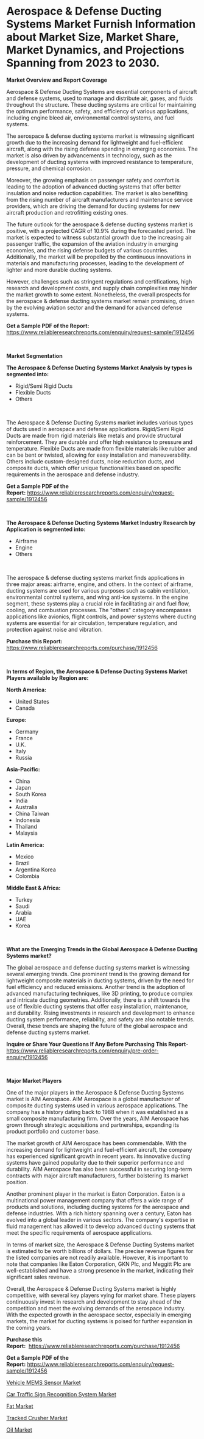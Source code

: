 <p><h1>Aerospace & Defense Ducting Systems Market Furnish Information about Market Size, Market Share, Market Dynamics, and Projections Spanning from 2023 to 2030.</h1></p><p><strong>Market Overview and Report Coverage</strong></p>
<p><p>Aerospace & Defense Ducting Systems are essential components of aircraft and defense systems, used to manage and distribute air, gases, and fluids throughout the structure. These ducting systems are critical for maintaining the optimum performance, safety, and efficiency of various applications, including engine bleed air, environmental control systems, and fuel systems.</p><p>The aerospace & defense ducting systems market is witnessing significant growth due to the increasing demand for lightweight and fuel-efficient aircraft, along with the rising defense spending in emerging economies. The market is also driven by advancements in technology, such as the development of ducting systems with improved resistance to temperature, pressure, and chemical corrosion.</p><p>Moreover, the growing emphasis on passenger safety and comfort is leading to the adoption of advanced ducting systems that offer better insulation and noise reduction capabilities. The market is also benefiting from the rising number of aircraft manufacturers and maintenance service providers, which are driving the demand for ducting systems for new aircraft production and retrofitting existing ones.</p><p>The future outlook for the aerospace & defense ducting systems market is positive, with a projected CAGR of 10.9% during the forecasted period. The market is expected to witness substantial growth due to the increasing air passenger traffic, the expansion of the aviation industry in emerging economies, and the rising defense budgets of various countries. Additionally, the market will be propelled by the continuous innovations in materials and manufacturing processes, leading to the development of lighter and more durable ducting systems.</p><p>However, challenges such as stringent regulations and certifications, high research and development costs, and supply chain complexities may hinder the market growth to some extent. Nonetheless, the overall prospects for the aerospace & defense ducting systems market remain promising, driven by the evolving aviation sector and the demand for advanced defense systems.</p></p>
<p><strong>Get a Sample PDF of the Report:</strong> <a href="https://www.reliableresearchreports.com/enquiry/request-sample/1912456">https://www.reliableresearchreports.com/enquiry/request-sample/1912456</a></p>
<p>&nbsp;</p>
<p><strong>Market Segmentation</strong></p>
<p><strong>The Aerospace & Defense Ducting Systems Market Analysis by types is segmented into:</strong></p>
<p><ul><li>Rigid/Semi Rigid Ducts</li><li>Flexible Ducts</li><li>Others</li></ul></p>
<p>&nbsp;</p>
<p><p>The Aerospace & Defense Ducting Systems market includes various types of ducts used in aerospace and defense applications. Rigid/Semi Rigid Ducts are made from rigid materials like metals and provide structural reinforcement. They are durable and offer high resistance to pressure and temperature. Flexible Ducts are made from flexible materials like rubber and can be bent or twisted, allowing for easy installation and maneuverability. Others include custom-designed ducts, noise reduction ducts, and composite ducts, which offer unique functionalities based on specific requirements in the aerospace and defense industry.</p></p>
<p><strong>Get a Sample PDF of the Report:</strong>&nbsp;<a href="https://www.reliableresearchreports.com/enquiry/request-sample/1912456">https://www.reliableresearchreports.com/enquiry/request-sample/1912456</a></p>
<p>&nbsp;</p>
<p><strong>The Aerospace & Defense Ducting Systems Market Industry Research by Application is segmented into:</strong></p>
<p><ul><li>Airframe</li><li>Engine</li><li>Others</li></ul></p>
<p>&nbsp;</p>
<p><p>The aerospace & defense ducting systems market finds applications in three major areas: airframe, engine, and others. In the context of airframe, ducting systems are used for various purposes such as cabin ventilation, environmental control systems, and wing anti-ice systems. In the engine segment, these systems play a crucial role in facilitating air and fuel flow, cooling, and combustion processes. The "others" category encompasses applications like avionics, flight controls, and power systems where ducting systems are essential for air circulation, temperature regulation, and protection against noise and vibration.</p></p>
<p><strong>Purchase this Report:</strong>&nbsp; <a href="https://www.reliableresearchreports.com/purchase/1912456">https://www.reliableresearchreports.com/purchase/1912456</a></p>
<p>&nbsp;</p>
<p><strong>In terms of Region, the Aerospace & Defense Ducting Systems Market Players available by Region are:</strong></p>
<p>
    <p> <strong> North America: </strong>
        <ul>
            <li>United States</li>
            <li>Canada</li>
        </ul>
        </p> 
    <p> <strong> Europe: </strong>
        <ul>
            <li>Germany</li>
            <li>France</li>
            <li>U.K.</li>
            <li>Italy</li>
            <li>Russia</li>
        </ul>
        </p> 
    <p> <strong> Asia-Pacific: </strong>
        <ul>
            <li>China</li>
            <li>Japan</li>
            <li>South Korea</li>
            <li>India</li>
            <li>Australia</li>
            <li>China Taiwan</li>
            <li>Indonesia</li>
            <li>Thailand</li>
            <li>Malaysia</li>
        </ul>
        </p> 
    <p> <strong> Latin America: </strong>
        <ul>
            <li>Mexico</li>
            <li>Brazil</li>
            <li>Argentina Korea</li>
            <li>Colombia</li>
        </ul>
        </p> 
    <p> <strong> Middle East & Africa: </strong>
        <ul>
            <li>Turkey</li>
            <li>Saudi</li>
            <li>Arabia</li>
            <li>UAE</li>
            <li>Korea</li>
        </ul>
    </p>
    </p>
<p>&nbsp;</p>
<p><strong>What are the Emerging Trends in the Global Aerospace & Defense Ducting Systems market?</strong></p>
<p><p>The global aerospace and defense ducting systems market is witnessing several emerging trends. One prominent trend is the growing demand for lightweight composite materials in ducting systems, driven by the need for fuel efficiency and reduced emissions. Another trend is the adoption of advanced manufacturing techniques, like 3D printing, to produce complex and intricate ducting geometries. Additionally, there is a shift towards the use of flexible ducting systems that offer easy installation, maintenance, and durability. Rising investments in research and development to enhance ducting system performance, reliability, and safety are also notable trends. Overall, these trends are shaping the future of the global aerospace and defense ducting systems market.</p></p>
<p><strong>Inquire or Share Your Questions If Any Before Purchasing This Report</strong>- <a href="https://www.reliableresearchreports.com/enquiry/pre-order-enquiry/1912456">https://www.reliableresearchreports.com/enquiry/pre-order-enquiry/1912456</a></p>
<p>&nbsp;</p>
<p><strong>Major Market Players</strong></p>
<p><p>One of the major players in the Aerospace & Defense Ducting Systems market is AIM Aerospace. AIM Aerospace is a global manufacturer of composite ducting systems used in various aerospace applications. The company has a history dating back to 1988 when it was established as a small composite manufacturing firm. Over the years, AIM Aerospace has grown through strategic acquisitions and partnerships, expanding its product portfolio and customer base.</p><p>The market growth of AIM Aerospace has been commendable. With the increasing demand for lightweight and fuel-efficient aircraft, the company has experienced significant growth in recent years. Its innovative ducting systems have gained popularity due to their superior performance and durability. AIM Aerospace has also been successful in securing long-term contracts with major aircraft manufacturers, further bolstering its market position.</p><p>Another prominent player in the market is Eaton Corporation. Eaton is a multinational power management company that offers a wide range of products and solutions, including ducting systems for the aerospace and defense industries. With a rich history spanning over a century, Eaton has evolved into a global leader in various sectors. The company's expertise in fluid management has allowed it to develop advanced ducting systems that meet the specific requirements of aerospace applications.</p><p>In terms of market size, the Aerospace & Defense Ducting Systems market is estimated to be worth billions of dollars. The precise revenue figures for the listed companies are not readily available. However, it is important to note that companies like Eaton Corporation, GKN Plc, and Meggitt Plc are well-established and have a strong presence in the market, indicating their significant sales revenue.</p><p>Overall, the Aerospace & Defense Ducting Systems market is highly competitive, with several key players vying for market share. These players continuously invest in research and development to stay ahead of the competition and meet the evolving demands of the aerospace industry. With the expected growth in the aerospace sector, especially in emerging markets, the market for ducting systems is poised for further expansion in the coming years.</p></p>
<p><strong>Purchase this Report:</strong>&nbsp;&nbsp;<a href="https://www.reliableresearchreports.com/purchase/1912456">https://www.reliableresearchreports.com/purchase/1912456</a></p>
<p></p>
<p><strong>Get a Sample PDF of the Report:</strong>&nbsp;<a href="https://www.reliableresearchreports.com/enquiry/request-sample/1912456">https://www.reliableresearchreports.com/enquiry/request-sample/1912456</a></p>
<p><p><a href="https://github.com/zebdakicsin/Market-Research-Report-List-1/blob/main/vehicle-mems-sensor-market.md">Vehicle MEMS Sensor Market</a></p><p><a href="https://github.com/Krish2023na/Market-Research-Report-List-1/blob/main/car-traffic-sign-recognition-system-market.md">Car Traffic Sign Recognition System Market</a></p><p><a href="https://medium.com/@dowodis7877/fat-market-insights-into-market-cagr-market-trends-and-growth-strategies-8878fbe3e073">Fat Market</a></p><p><a href="https://www.linkedin.com/pulse/tracked-crusher-market-research-report-provides-thorough-zzaxe/">Tracked Crusher Market</a></p><p><a href="https://medium.com/@slanecode210/oil-market-report-reveals-the-latest-trends-and-growth-opportunities-of-this-market-60660f21ce0a">Oil Market</a></p></p>